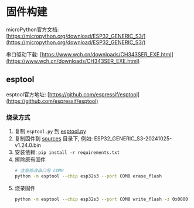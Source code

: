# 固件构建

microPython官方文档: [https://micropython.org/download/ESP32_GENERIC_S3/](https://micropython.org/download/ESP32_GENERIC_S3/)

串口驱动下载: [https://www.wch.cn/downloads/CH343SER_EXE.html](https://www.wch.cn/downloads/CH343SER_EXE.html)

## esptool
esptool官方地址: [https://github.com/espressif/esptool](https://github.com/espressif/esptool)

### 烧录方式
1. 复制 `esptool.py` 到 [esptool.py](esptool_starter/esptool.py)
2. 复制固件到 [sources](resources) 目录下, 例如: ESP32_GENERIC_S3-20241025-v1.24.0.bin
3. 安装依赖: `pip install -r requirements.txt`
4. 擦除原有固件
    ```bash
    # 注意修改串口号 COM8
    python -m esptool --chip esp32s3 --port COM8 erase_flash
    ```
5. 烧录固件
    ```bash
   python -m esptool --chip esp32s3 --port COM8 write_flash -z 0x0000 resources/ESP32_GENERIC_S3-20241025-v1.24.0.bin
    ```